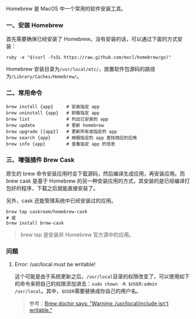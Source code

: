 Homebrew 是 MacOS 中一个常用的软件安装工具。

### 一、安装 Homebrew

首先需要确保已经安装了 Homebrew。没有安装的话，可以通过下面的方式安装：

```shell
ruby -e "$(curl -fsSL https://raw.github.com/mxcl/homebrew/go)"
```

Homebrew 安装目录为`/usr/local/etc/`，放置软件包源码的路径为`/Library/Caches/Homebrew/`。

### 二、常用命令

```shell
brew install {app}     # 安装指定 app
brew uninstall {app}   # 卸载指定 app
brew list              # 列出已安装的 app
brew update            # 更新 homebrew
brew upgrade [{app}]   # 更新所有或指定的 app
brew search {app}      # 根据指定的 app 查找相应的应用
brew info {app}        # 查看指定 app 的信息
```

### 三、增强插件 Brew Cask

原生的 brew 命令安装应用时会下载源码，然后编译生成应用，再安装应用。而 brew cask 是基于 Homebrew 的另一种安装应用的方式，其安装的是已经编译打包好的程序，下载之后就能直接安装了。

另外，cask 还能管理系统中已经安装过的应用。

```shell
brew tap caskroom/homebrew-cask
# 或  
brew install brew-cask
```

> brew tap 是安装非 Homebrew 官方源中的应用。

### 问题

1. Error: /usr/local must be writable!

    这个可能是由于系统更新之后，`/usr/local`目录的权限改变了，可以使用如下的命令来把自己的权限添加进去：`sudo chown -R $USER:admin /usr/local`。其中，`$USER`需要替换成你自己的用户名。
    
    > 参考：[Brew doctor says: “Warning: /usr/local/include isn't writable.”](http://stackoverflow.com/questions/14527521/brew-doctor-says-warning-usr-local-include-isnt-writable)



